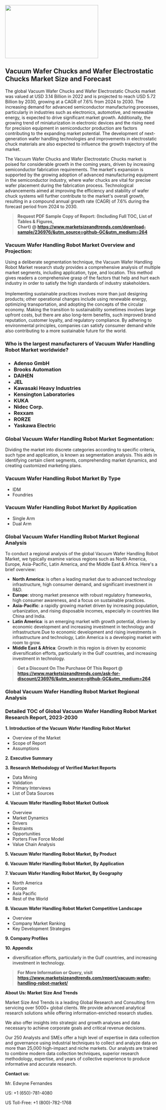 <p><img class="alignnone size-medium wp-image-20088" src="https://ffe5etoiles.com/wp-content/uploads/2024/12/MST1-300x171.png" alt="" width="300" height="171" /></p><h2>Vacuum Wafer Chucks and Wafer Electrostatic Chucks Market Size and Forecast</h2><p>The global Vacuum Wafer Chucks and Wafer Electrostatic Chucks market was valued at USD 3.14 Billion in 2022 and is projected to reach USD 5.72 Billion by 2030, growing at a CAGR of 7.6% from 2024 to 2030. The increasing demand for advanced semiconductor manufacturing processes, particularly in industries such as electronics, automotive, and renewable energy, is expected to drive significant market growth. Additionally, the growing trend of miniaturization in electronic devices and the rising need for precision equipment in semiconductor production are factors contributing to the expanding market potential. The development of next-generation wafer handling technologies and improvements in electrostatic chuck materials are also expected to influence the growth trajectory of the market.</p><p>The Vacuum Wafer Chucks and Wafer Electrostatic Chucks market is poised for considerable growth in the coming years, driven by increasing semiconductor fabrication requirements. The market's expansion is supported by the growing adoption of advanced manufacturing equipment in the semiconductor industry, where wafer chucks are vital for precise wafer placement during the fabrication process. Technological advancements aimed at improving the efficiency and stability of wafer chuck systems will further contribute to the market's overall growth, resulting in a compound annual growth rate (CAGR) of 7.6% during the forecast period from 2024 to 2030.</p></p><blockquote id="" class=""><strong>Request PDF Sample Copy of Report: (Including Full TOC, List of Tables &amp; Figures, Chart)&nbsp;@&nbsp;<strong><a href="https://www.marketsizeandtrends.com/download-sample/236976/&utm_source=github-GC&utm_medium=264" target="_blank">https://www.marketsizeandtrends.com/download-sample/236976/&utm_source=github-GC&utm_medium=264</a></strong></strong></blockquote><h3 id="" class="">Vacuum Wafer Handling Robot Market&nbsp;Overview and Projection:</h3><p id="" class="">Using a deliberate segmentation technique, the Vacuum Wafer Handling Robot Market research study provides a comprehensive analysis of multiple market segments, including application, type, and location. This method gives readers a comprehensive grasp of the factors that help and hurt each industry in order to satisfy the high standards of industry stakeholders. <br /> <br />Implementing sustainable practices involves more than just designing products; other operational changes include using renewable energy, optimizing transportation, and adopting the concepts of the circular economy. Making the transition to sustainability sometimes involves large upfront costs, but there are also long-term benefits, such improved brand reputation, customer loyalty, and regulatory compliance. By adhering to environmental principles, companies can satisfy consumer demand while also contributing to a more sustainable future for the world.</p><h3 id="" class="">Who is the largest manufacturers of&nbsp;Vacuum Wafer Handling Robot Market worldwide?</h3><h3 class=""><p><ul><li>Adenso GmbH </li><li> Brooks Automation </li><li> DAIHEN </li><li> JEL </li><li> Kawasaki Heavy Industries </li><li> Kensington Laboratories </li><li> KUKA </li><li> Nidec Corp. </li><li> Rexxam </li><li> RORZE </li><li> Yaskawa Electric</li></ul></p></h3><h3 id="" class="">Global&nbsp;Vacuum Wafer Handling Robot Market Segmentation:</h3><p id="" class="">Dividing the market into discrete categories according to specific criteria, such type and application, is known as segmentation analysis. This aids in identifying certain client segments, comprehending market dynamics, and creating customized marketing plans.</p><h3 id="" class="">Vacuum Wafer Handling Robot Market&nbsp;By Type</h3><p><p><ul><li>IDM</li><li> Foundries</p></li></ul></p></p><h3 id="" class="">Vacuum Wafer Handling Robot Market&nbsp;By Application</h3><p class=""><p><ul><li>Single Arm</li><li> Dual Arm</li></ul></p></p><h3 id="" class="">Global Vacuum Wafer Handling Robot Market Regional Analysis</h3><p id="" class="">To conduct a regional analysis of the global Vacuum Wafer Handling Robot Market, we typically examine various regions such as North America, Europe, Asia-Pacific, Latin America, and the Middle East &amp; Africa. Here's a brief overview:</p><ul><li><strong>North America</strong>: is often a leading market due to advanced technology infrastructure, high consumer demand, and significant investment in R&amp;D.</li><li><strong>Europe</strong>: strong market presence with robust regulatory frameworks, high consumer awareness, and a focus on sustainable practices.</li><li><strong>Asia-Pacific</strong>: a rapidly growing market driven by increasing population, urbanization, and rising disposable incomes, especially in countries like China and India.</li><li><strong>Latin America</strong>: is an emerging market with growth potential, driven by economic development and increasing investment in technology and infrastructure.Due to economic development and rising investments in infrastructure and technology, Latin America is a developing market with room to grow.</li><li><strong>Middle East &amp; Africa</strong>: Growth in this region is driven by economic diversification efforts, particularly in the Gulf countries, and increasing investment in technology.</li></ul><blockquote id="" class=""><strong>Get a Discount On The Purchase Of This Report @ <strong><a href="https://www.marketsizeandtrends.com/ask-for-discount/236976/&utm_source=github-GC&utm_medium=264" target="_blank">https://www.marketsizeandtrends.com/ask-for-discount/236976/&utm_source=github-GC&utm_medium=264</a></strong></strong></blockquote><h3 id="" class="">Global Vacuum Wafer Handling Robot Market Regional Analysis</h3><h3 id="" class="">Detailed TOC of Global Vacuum Wafer Handling Robot Market Research Report, 2023-2030</h3><p id="" class=""><strong>1. Introduction of the Vacuum Wafer Handling Robot Market</strong></p><ul><li>Overview of the Market</li><li>Scope of Report</li><li>Assumptions</li></ul><p id="" class=""><strong>2. Executive Summary</strong></p><p id="" class=""><strong>3. Research Methodology of Verified Market Reports</strong></p><ul><li>Data Mining</li><li>Validation</li><li>Primary Interviews</li><li>List of Data Sources</li></ul><p id="" class=""><strong>4. Vacuum Wafer Handling Robot Market Outlook</strong></p><ul><li>Overview</li><li>Market Dynamics</li><li>Drivers</li><li>Restraints</li><li>Opportunities</li><li>Porters Five Force Model</li><li>Value Chain Analysis</li></ul><p id="" class=""><strong>5. Vacuum Wafer Handling Robot Market, By Product</strong></p><p id="" class=""><strong>6. Vacuum Wafer Handling Robot Market, By Application</strong></p><p id="" class=""><strong>7. Vacuum Wafer Handling Robot Market, By Geography</strong></p><ul><li>North America</li><li>Europe</li><li>Asia Pacific</li><li>Rest of the World</li></ul><p id="" class=""><strong>8. Vacuum Wafer Handling Robot Market Competitive Landscape</strong></p><ul><li>Overview</li><li>Company Market Ranking</li><li>Key Development Strategies</li></ul><p id="" class=""><strong>9. Company Profiles</strong></p><p id="" class=""><strong>10. Appendix</strong></p><ul><li>diversification efforts, particularly in the Gulf countries, and increasing investment in technology.</li></ul><blockquote id="" class=""><strong>For More Information or Query, visit <strong><strong><a href="https://www.marketsizeandtrends.com/report/vacuum-wafer-handling-robot-market/" target="_blank">https://www.marketsizeandtrends.com/report/vacuum-wafer-handling-robot-market/</a></strong></strong></strong></blockquote><p id="" class=""><strong>About Us: Market Size And Trends</strong></p><p id="" class="">Market Size And Trends is a leading Global Research and Consulting firm servicing over 5000+ global clients. We provide advanced analytical research solutions while offering information-enriched research studies.</p><p id="" class="">We also offer insights into strategic and growth analyses and data necessary to achieve corporate goals and critical revenue decisions.</p><p id="" class="">Our 250 Analysts and SMEs offer a high level of expertise in data collection and governance using industrial techniques to collect and analyze data on more than 25,000 high-impact and niche markets. Our analysts are trained to combine modern data collection techniques, superior research methodology, expertise, and years of collective experience to produce informative and accurate research.</p><p id="" class=""><strong>Contact us:</strong></p><p id="" class="">Mr. Edwyne Fernandes</p><p id="" class="">US: +1 (650)-781-4080</p><p id="" class="">US Toll-Free: +1 (800)-782-1768</p>
